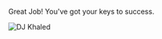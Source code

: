 Great Job! You've got your keys to success.

![DJ Khaled](https://media.giphy.com/media/wHm63F7wKWINy/giphy.gif)